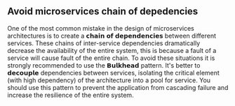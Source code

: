 ## Avoid microservices chain of depedencies

One of the most common mistake in the design of microservices architectures is to create a 𝗰𝗵𝗮𝗶𝗻 𝗼𝗳 𝗱𝗲𝗽𝗲𝗻𝗱𝗲𝗻𝗰𝗶𝗲𝘀 between different services. These chains of inter-service dependencies dramatically decrease the availability of the entire system, this is because a fault of a service will cause fault of the entire chain.
To avoid these situations it is strongly recommended to use the 𝗕𝘂𝗹𝗸𝗵𝗲𝗮𝗱 pattern. It's better to 𝗱𝗲𝗰𝗼𝘂𝗽𝗹𝗲 dependencies between services, isolating the critical element (with high dependency) of the architecture into a pool for service.
You should use this pattern to prevent the application from cascading failure and increase the resilience of the entire system.
